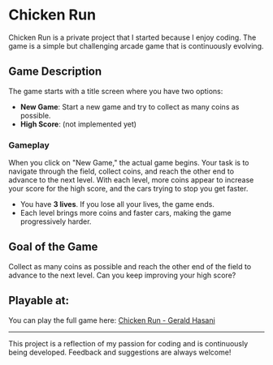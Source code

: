 
# Chicken Run

Chicken Run is a private project that I started because I enjoy coding. The game is a simple but challenging arcade game that is continuously evolving.

## Game Description

The game starts with a title screen where you have two options:

- **New Game**: Start a new game and try to collect as many coins as possible.
- **High Score**: (not implemented yet)

### Gameplay

When you click on "New Game," the actual game begins. Your task is to navigate through the field, collect coins, and reach the other end to advance to the next level. With each level, more coins appear to increase your score for the high score, and the cars trying to stop you get faster.

- You have **3 lives**. If you lose all your lives, the game ends.
- Each level brings more coins and faster cars, making the game progressively harder.

## Goal of the Game

Collect as many coins as possible and reach the other end of the field to advance to the next level. Can you keep improving your high score?

## Playable at:

You can play the full game here: [Chicken Run - Gerald Hasani](https://chickenrun.gerald-hasani.com/)

---

This project is a reflection of my passion for coding and is continuously being developed. Feedback and suggestions are always welcome!
